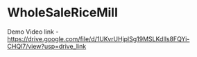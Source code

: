 # WholeSaleRiceMill
Demo Video link - https://drive.google.com/file/d/1UKvrUHjplSg19MSLKdIls8FQYi-CHQl7/view?usp=drive_link
